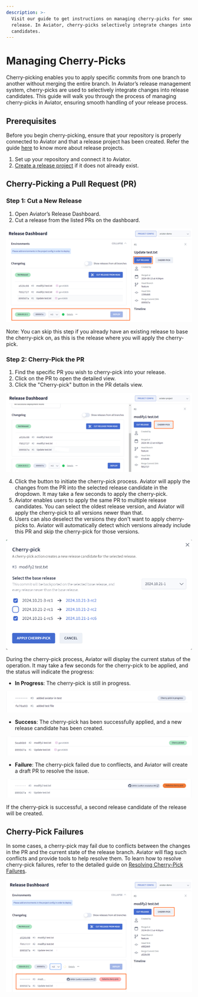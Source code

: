 ```yaml
---
description: >-
  Visit our guide to get instructions on managing cherry-picks for smooth
  release. In Aviator, cherry-picks selectively integrate changes into release
  candidates.
---
```


# Managing Cherry-Picks

Cherry-picking enables you to apply specific commits from one branch to another without merging the entire branch. In Aviator’s release management system, cherry-picks are used to selectively integrate changes into release candidates. This guide will walk you through the process of managing cherry-picks in Aviator, ensuring smooth handling of your release process.

## Prerequisites

Before you begin cherry-picking, ensure that your repository is properly connected to Aviator and that a release project has been created. Refer the guide [here](../getting-started.md) to know more about release projects.

1. Set up your repository and connect it to Aviator.
2. [Create a release project](creating-a-release-project.md) if it does not already exist.

## Cherry-Picking a Pull Request (PR)

### Step 1: Cut a New Release

1. Open Aviator’s Release Dashboard.
2. Cut a release from the listed PRs on the dashboard.

![](../../.gitbook/assets/release-conflict-base-cut.png)

Note: You can skip this step if you already have an existing release to base the cherry-pick on, as this is the release where you will apply the cherry-pick.

### Step 2: Cherry-Pick the PR

1. Find the specific PR you wish to cherry-pick into your release.
2. Click on the PR to open the detailed view.
3. Click the "Cherry-pick" button in the PR details view.

![](../../.gitbook/assets/release-cherry-pick-button.png)

4. Click the button to initiate the cherry-pick process. Aviator will apply the changes from the PR into the selected release candidate in the dropdown. It may take a few seconds to apply the cherry-pick.
5. Aviator enables users to apply the same PR to multiple release candidates. You can select the oldest release version, and Aviator will apply the cherry-pick to all versions newer than that.
6. Users can also deselect the versions they don't want to apply cherry-picks to. Aviator will automatically detect which versions already include this PR and skip the cherry-pick for those versions.

![](../../.gitbook/assets/release-cherry-pick-versions.png)

During the cherry-pick process, Aviator will display the current status of the operation. It may take a few seconds for the cherry-pick to be applied, and the status will indicate the progress:

* **In Progress**: The cherry-pick is still in progress.

![](../../.gitbook/assets/release-cherry-pick-pending.png)

* **Success**: The cherry-pick has been successfully applied, and a new release candidate has been created.

![](../../.gitbook/assets/release-cherry-pick-success.png)

* **Failure**: The cherry-pick failed due to confliects, and Aviator will create a draft PR to resolve the issue.

![](../../.gitbook/assets/release-cherry-pick-failure.png)

If the cherry-pick is successful, a second release candidate of the release will be created.

## Cherry-Pick Failures

In some cases, a cherry-pick may fail due to conflicts between the changes in the PR and the current state of the release branch. Aviator will flag such conflicts and provide tools to help resolve them. To learn how to resolve cherry-pick failures, refer to the detailed guide on [Resolving Cherry-Pick Failures](resolving-a-cherry-pick-failure.md).

![](../../.gitbook/assets/release-conflict-cherry-pick.png)
